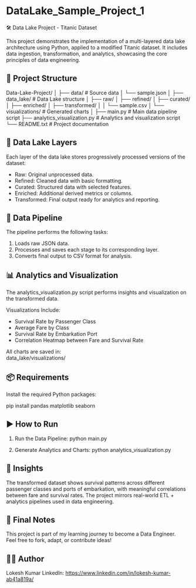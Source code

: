 # DataLake_Sample_Project_1


🛠️ Data Lake Project - Titanic Dataset

This project demonstrates the implementation of a multi-layered data lake architecture using Python, applied to a modified Titanic dataset. It includes data ingestion, transformation, and analytics, showcasing the core principles of data engineering.

📁 Project Structure
--------------------
Data-Lake-Project/
│
├── data/                        # Source data
│   └── sample.json
│
├── data_lake/                  # Data Lake structure
│   ├── raw/
│   ├── refined/
│   ├── curated/
│   ├── enriched/
│   ├── transformed/
│   │   └── sample.csv
│   └── visualizations/         # Generated charts
│
├── main.py                 # Main data pipeline script
├── analytics_visualization.py # Analytics and visualization script
└── README.txt                  # Project documentation

🌊 Data Lake Layers
--------------------
Each layer of the data lake stores progressively processed versions of the dataset:

- Raw: Original unprocessed data.
- Refined: Cleaned data with basic formatting.
- Curated: Structured data with selected features.
- Enriched: Additional derived metrics or columns.
- Transformed: Final output ready for analytics and reporting.

🔄 Data Pipeline
--------------------
The pipeline performs the following tasks:
1. Loads raw JSON data.
2. Processes and saves each stage to its corresponding layer.
3. Converts final output to CSV format for analysis.

📊 Analytics and Visualization
--------------------
The analytics_visualization.py script performs insights and visualization on the transformed data.

Visualizations Include:
- Survival Rate by Passenger Class
- Average Fare by Class
- Survival Rate by Embarkation Port
- Correlation Heatmap between Fare and Survival Rate

All charts are saved in:  
data_lake/visualizations/

📦 Requirements
--------------------
Install the required Python packages:

pip install pandas matplotlib seaborn

▶️ How to Run
--------------------
1. Run the Data Pipeline:
   python main.py

2. Generate Analytics and Charts:
   python analytics_visualization.py

🧠 Insights
--------------------
The transformed dataset shows survival patterns across different passenger classes and ports of embarkation, with meaningful correlations between fare and survival rates. The project mirrors real-world ETL + analytics pipelines used in data engineering.

🏁 Final Notes
--------------------
This project is part of my learning journey to become a Data Engineer.  
Feel free to fork, adapt, or contribute ideas!

🙋‍♂️ Author
--------------------
Lokesh Kumar
LinkedIn: https://www.linkedin.com/in/lokesh-kumar-ab41a819a/
